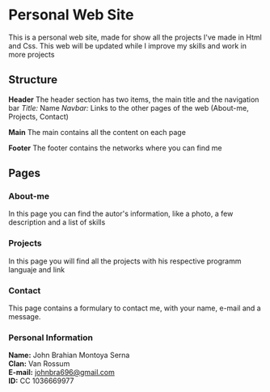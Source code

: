 # Personal Web Site

This is a personal web site, made for show all the projects I've made in Html and Css.
This web will be updated while I improve my skills and work in more projects

## Structure

**Header**
The header section has two items, the main title and the navigation bar
*Title:* Name
*Navbar:* Links to the other pages of the web (About-me, Projects, Contact)

**Main**
The main contains all the content on each page

**Footer**
The footer contains the networks where you can find me

## Pages

### About-me
In this page you can find the autor's information, like a photo, a few description and a list of skills

### Projects
In this page you will find all the projects with his respective programm languaje and link

### Contact
This page contains a formulary to contact me, with your name, e-mail and a message.


### Personal Information
**Name:** John Brahian Montoya Serna<br>
**Clan:** Van Rossum<br>
**E-mail:** johnbra696@gmail.com<br>
**ID:** CC 1036669977
